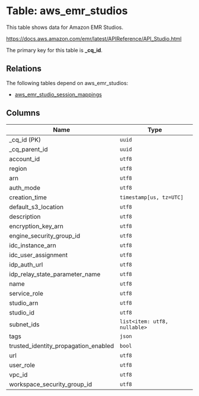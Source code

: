 # Table: aws_emr_studios

This table shows data for Amazon EMR Studios.

https://docs.aws.amazon.com/emr/latest/APIReference/API_Studio.html

The primary key for this table is **_cq_id**.

## Relations

The following tables depend on aws_emr_studios:
  - [aws_emr_studio_session_mappings](aws_emr_studio_session_mappings.md)

## Columns

| Name          | Type          |
| ------------- | ------------- |
|_cq_id (PK)|`uuid`|
|_cq_parent_id|`uuid`|
|account_id|`utf8`|
|region|`utf8`|
|arn|`utf8`|
|auth_mode|`utf8`|
|creation_time|`timestamp[us, tz=UTC]`|
|default_s3_location|`utf8`|
|description|`utf8`|
|encryption_key_arn|`utf8`|
|engine_security_group_id|`utf8`|
|idc_instance_arn|`utf8`|
|idc_user_assignment|`utf8`|
|idp_auth_url|`utf8`|
|idp_relay_state_parameter_name|`utf8`|
|name|`utf8`|
|service_role|`utf8`|
|studio_arn|`utf8`|
|studio_id|`utf8`|
|subnet_ids|`list<item: utf8, nullable>`|
|tags|`json`|
|trusted_identity_propagation_enabled|`bool`|
|url|`utf8`|
|user_role|`utf8`|
|vpc_id|`utf8`|
|workspace_security_group_id|`utf8`|